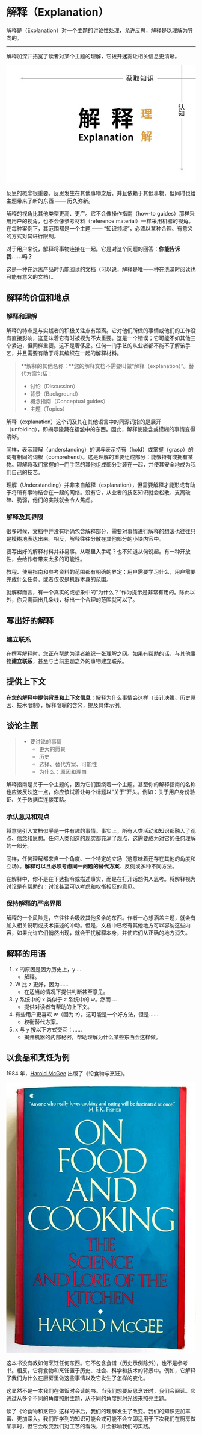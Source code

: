 # 解释（Explanation）

解释是（Explanation）对一个主题的讨论性处理，允许反思，解释是以理解为导向的。

---

解释加深并拓宽了读者对某个主题的理解，它拨开迷雾让相关信息更清晰。

![](./diataxis_zh-CN_explanation.jpg)

反思的概念很重要。反思发生在其他事物之后，并且依赖于其他事物，但同时也给主题带来了新的东西 —— 历久弥新。

解释的视角比其他类型更高、更广。它不会像操作指南（how-to guides）那样采用用户的视角，也不会像参考材料（reference material）一样采用机器的视角。在每种案例下，其范围都是一个主题 —— “知识领域”，必须以某种合理、有意义的方式对其进行限制。

对于用户来说，解释将事物连接在一起。它是对这个问题的回答：**你能告诉我……吗？**

这是一种在远离产品时仍能阅读的文档（可以说，解释是唯一一种在洗澡时阅读也可能有意义的文档）。

## 解释的价值和地点

### 解释和理解

解释的特点是与实践者的积极关注点有距离。它对他们所做的事情或他们的工作没有直接影响，这意味着它有时被视为不太重要。这是一个错误；它可能不如其他三个紧迫，但同样重要。这不是奢侈品。任何一门手艺的从业者都不能不了解该手艺，并且需要有助于将其编织在一起的解释材料。

> **解释的其他名称：**您的解释文档不需要叫做“解释（explanation）”。替代方案包括：
> * 讨论（Discussion）
> * 背景（Background）
> * 概念指南（Conceptual guides）
> * 主题（Topics）

解释（explanation）这个词及其在其他语言中的同源词指的是展开（unfolding），即揭示隐藏在褶皱中的东西。因此，解释使隐含或模糊的事情变得清晰。

同样，表示理解（understanding）的词与表示持有（hold）或掌握（grasp）的词有相同的词根（comprehend）。这是理解的重要组成部分：能够持有或拥有某物。理解将我们掌握的一门手艺的其他组成部分封装在一起，并使其安全地成为我们自己的技艺。

理解（Understanding）并非来自解释（explanation），但需要解释才能形成有助于将所有事物结合在一起的网络。没有它，从业者的技艺知识就会松散、支离破碎、脆弱，他们的实践就会令人焦虑。

### 解释及其界限

很多时候，文档中并没有明确包含解释部分，需要对事情进行解释的想法也往往只是模糊地表达出来。相反，解释往往分散在其他部分的小块内容中。

要写出好的解释材料并非易事。从哪里入手呢？也不知道从何说起。有一种开放性，会给作者带来太多的可能性。

教程、使用指南和参考资料的范围都有明确的界定：用户需要学习什么，用户需要完成什么任务，或者仅仅是机器本身的范围。

就解释而言，有一个真实的或想象中的“为什么？”作为提示是非常有用的。除此以外，你只需画出几条线，标出一个合理的范围就可以了。

## 写出好的解释

### 建立联系

在撰写解释时，您正在帮助为读者编织一张理解之网。如果有帮助的话，与其他事物**建立联系**，甚至与当前主题之外的事物建立联系。

## 提供上下文

**在您的解释中提供背景和上下文信息**：解释为什么事情会这样（设计决策、历史原因、技术限制），解释隐喻的含义，提及具体示例。

## 谈论主题

> * 要讨论的事情
>   * 更大的愿景
>   * 历史
>   * 选择、替代方案、可能性
>   * 为什么：原因和理由

解释指南是关于一个主题的，因为它们围绕着一个主题。甚至你的解释指南的名称也应该反映这一点，你应该试着让每个标题以“关于”开头。例如：关于用户身份验证、关于数据库连接策略。

### 承认意见和观点

将意见引入文档似乎是一件有趣的事情。事实上，所有人类活动和知识都融入了观点、信念和思想。任何人类创造的现实都充满了观点，这需要成为对它的任何理解的一部分。

同样，任何理解都来自一个角度、一个特定的立场（这意味着还存在其他的角度和立场）。**解释可以且必须考虑同一问题的替代方案**、反例或多种不同方法。

在解释中，你不是在下达指令或描述事实，而是在打开话题供人思考。将解释视为讨论是有帮助的：讨论甚至可以考虑和权衡相反的意见。

### 保持解释的严密界限

解释的一个风险是，它往往会吸收其他多余的东西。作者一心想涵盖主题，就会有加入相关说明或技术描述的冲动。但是，文档中已经有其他地方可以容纳这些内容，如果允许它们悄然出现，就会干扰解释本身，并使它们从正确的地方消失。

## 解释的用语

1. x 的原因是因为历史上，y ...
    * 解释。
2. W 比 z 更好，因为……
    * 在适当的情况下提供判断甚至意见。
3. y 系统中的 x 类似于 z 系统中的 w。然而 …
    * 提供对读者有帮助的上下文。
4. 有些用户更喜欢 w（因为 z）。这可能是一个好方法，但是……
    * 权衡替代方案。
5. x 与 y 按以下方式交互：……
    * 揭开机器的内部秘密，帮助理解为什么某些东西会这样做。

## 以食品和烹饪为例

1984 年，[Harold McGee](https://www.curiouscook.com/) 出版了《论食物与烹饪》。

![](./mcgee.jpg)

这本书没有教如何烹饪任何东西。它不包含食谱（历史示例除外），也不是参考书。相反，它将食物和烹饪置于历史、社会、科学和技术的背景中。例如，它解释了我们为什么在厨房里做这些事情以及它发生了怎样的变化。

这显然不是一本我们在做饭时会读的书。当我们想要反思烹饪时，我们会阅读。它通过从多个不同的角度照射主题，从不同的角度照射光线来照亮主题。

读了《论食物和烹饪》这样的书后，我们的理解发生了改变。我们的知识更加丰富、更加深入。我们所学到的知识可能会或可能不会立即适用于下次我们在厨房做某事时，但它会改变我们对工艺的看法，并会影响我们的实践。
